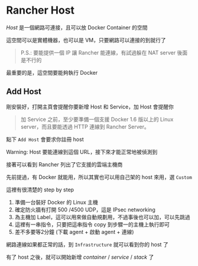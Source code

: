 # Rancher Host

*Host* 是一個網路可連接，且可以放 Docker Container 的空間

這空間可以是實體機器，也可以是 VM，只要網路可以連接的到就行了

> P.S.: 要能提供一個 IP 讓 Rancher 能連線，有試過躲在 NAT server 後面是不行的

最重要的是，這空間要能夠執行 Docker

## Add Host

剛安裝好，打開主頁會提醒你要新增 Host 和 Service，加 Host 會提醒你

> 加 Service 之前，至少要準備一個支援 Docker 1.6 版以上的 Linux server，而且要能透過 HTTP 連線到 Rancher Server。

點下 `Add Host` 會要求你註冊 host

Warning: Host 要能連線到這個 URL，接下來才能正常地被偵測到

接著可以看到 Rancher 列出了它支援的雲端主機商

先前提過，有 Docker 就能用，所以其實也可以用自己架的 host 來用，選 `Custom`

這裡有很清楚的 step by step

1. 準備一台裝好 Docker 的 Linux 主機
2. 確定防火牆有打開 500 /4500 UDP，這是 IPsec networking
3. 為主機加 Label，這可以用來做自動規劃用，不過事後也可以加，可以先跳過
4. 這裡有一串指令，只要把這串指令 copy 到步驟一的主機上執行即可
5. 差不多要等2分鐘 (下載 agent + 啟動 agent + 連線)

網路連線如果都正常的話，到 `Infrastructure` 就可以看到你的 host 了

有了 host 之後，就可以開始新增 *container* / *service* / *stack* 了
